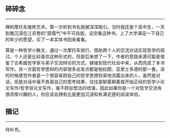 ## 碎碎念
---

禅和摩托车维修艺术。第一次听到书名就被深深吸引。当时我还是个高中生，一天到晚沉浸在江苏卷的“腐儒气”中不可自拔，没空看这种书。上了大学满足一下自己的年少的愿望，买了一本实体书回来看看。

算是一种哲学小散文，通过一次摩托车旅行，借助两个人的交流对话实现哲学的探讨。个人还是比较喜欢这种形式的，但是后来想了一下，作者的思路来源可能是借鉴了古希腊哲学家与弟子交流辩论的方式，嫁接到现代社会中来，从而完成了本书写作。另一方面哲学思辩的内容很多出发点都是柏拉图、亚里士多德的那一套。读的时候感觉作者是一个很容易把自己的哲学思想轻易地流露出来的人，虽然是对话，但是对话中毫不吝啬自己的思考结果，往往是聊着聊着就开始正经的哲学小论文写作/哲学驳论文写作，毫不顾忌想法的喷涌，因此如果你是一个对哲学交流有很浓厚兴趣的人，你应该会拥有比我更加沉浸和有满足感的阅读体验。

## 摘记
----

待补充。
